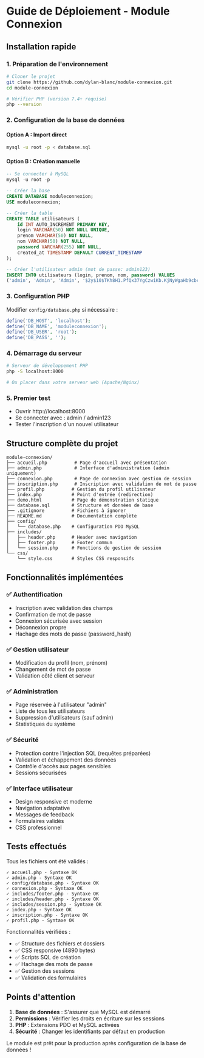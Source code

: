 # Guide de Déploiement - Module Connexion

## Installation rapide

### 1. Préparation de l'environnement
```bash
# Cloner le projet
git clone https://github.com/dylan-blanc/module-connexion.git
cd module-connexion

# Vérifier PHP (version 7.4+ requise)
php --version
```

### 2. Configuration de la base de données

#### Option A : Import direct
```bash
mysql -u root -p < database.sql
```

#### Option B : Création manuelle
```sql
-- Se connecter à MySQL
mysql -u root -p

-- Créer la base
CREATE DATABASE moduleconnexion;
USE moduleconnexion;

-- Créer la table
CREATE TABLE utilisateurs (
    id INT AUTO_INCREMENT PRIMARY KEY,
    login VARCHAR(50) NOT NULL UNIQUE,
    prenom VARCHAR(50) NOT NULL,
    nom VARCHAR(50) NOT NULL,
    password VARCHAR(255) NOT NULL,
    created_at TIMESTAMP DEFAULT CURRENT_TIMESTAMP
);

-- Créer l'utilisateur admin (mot de passe: admin123)
INSERT INTO utilisateurs (login, prenom, nom, password) VALUES 
('admin', 'Admin', 'Admin', '$2y$10$TKh8H1.PfQx37YgCzwiKb.KjNyWgaHb9cbcoQgdIVFlYg7B77UdFm');
```

### 3. Configuration PHP
Modifier `config/database.php` si nécessaire :
```php
define('DB_HOST', 'localhost');
define('DB_NAME', 'moduleconnexion');
define('DB_USER', 'root');
define('DB_PASS', '');
```

### 4. Démarrage du serveur
```bash
# Serveur de développement PHP
php -S localhost:8000

# Ou placer dans votre serveur web (Apache/Nginx)
```

### 5. Premier test
- Ouvrir http://localhost:8000
- Se connecter avec : admin / admin123
- Tester l'inscription d'un nouvel utilisateur

## Structure complète du projet

```
module-connexion/
├── accueil.php          # Page d'accueil avec présentation
├── admin.php            # Interface d'administration (admin uniquement)
├── connexion.php        # Page de connexion avec gestion de session
├── inscription.php      # Inscription avec validation de mot de passe
├── profil.php          # Gestion du profil utilisateur
├── index.php           # Point d'entrée (redirection)
├── demo.html           # Page de démonstration statique
├── database.sql        # Structure et données de base
├── .gitignore          # Fichiers à ignorer
├── README.md           # Documentation complète
├── config/
│   └── database.php    # Configuration PDO MySQL
├── includes/
│   ├── header.php      # Header avec navigation
│   ├── footer.php      # Footer commun
│   └── session.php     # Fonctions de gestion de session
└── css/
    └── style.css       # Styles CSS responsifs
```

## Fonctionnalités implémentées

### ✅ Authentification
- Inscription avec validation des champs
- Confirmation de mot de passe
- Connexion sécurisée avec session
- Déconnexion propre
- Hachage des mots de passe (password_hash)

### ✅ Gestion utilisateur
- Modification du profil (nom, prénom)
- Changement de mot de passe
- Validation côté client et serveur

### ✅ Administration
- Page réservée à l'utilisateur "admin"
- Liste de tous les utilisateurs
- Suppression d'utilisateurs (sauf admin)
- Statistiques du système

### ✅ Sécurité
- Protection contre l'injection SQL (requêtes préparées)
- Validation et échappement des données
- Contrôle d'accès aux pages sensibles
- Sessions sécurisées

### ✅ Interface utilisateur
- Design responsive et moderne
- Navigation adaptative
- Messages de feedback
- Formulaires validés
- CSS professionnel

## Tests effectués

Tous les fichiers ont été validés :
```
✓ accueil.php - Syntaxe OK
✓ admin.php - Syntaxe OK  
✓ config/database.php - Syntaxe OK
✓ connexion.php - Syntaxe OK
✓ includes/footer.php - Syntaxe OK
✓ includes/header.php - Syntaxe OK
✓ includes/session.php - Syntaxe OK
✓ index.php - Syntaxe OK
✓ inscription.php - Syntaxe OK
✓ profil.php - Syntaxe OK
```

Fonctionnalités vérifiées :
- ✅ Structure des fichiers et dossiers
- ✅ CSS responsive (4890 bytes)
- ✅ Scripts SQL de création
- ✅ Hachage des mots de passe
- ✅ Gestion des sessions
- ✅ Validation des formulaires

## Points d'attention

1. **Base de données** : S'assurer que MySQL est démarré
2. **Permissions** : Vérifier les droits en écriture sur les sessions
3. **PHP** : Extensions PDO et MySQL activées
4. **Sécurité** : Changer les identifiants par défaut en production

Le module est prêt pour la production après configuration de la base de données !